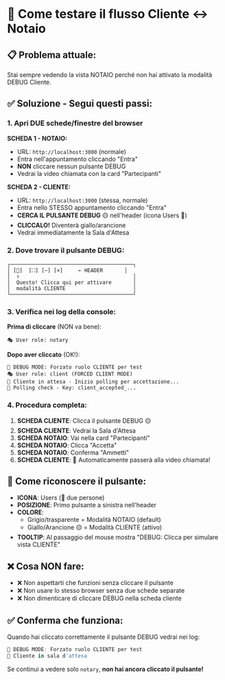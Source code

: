 # 🧪 Come testare il flusso Cliente ↔ Notaio

## 📋 Problema attuale:
Stai sempre vedendo la vista NOTAIO perché non hai attivato la modalità DEBUG Cliente.

## ✅ Soluzione - Segui questi passi:

### **1. Apri DUE schede/finestre del browser**

**SCHEDA 1 - NOTAIO:**
- URL: `http://localhost:3000` (normale)
- Entra nell'appuntamento cliccando "Entra"
- **NON** cliccare nessun pulsante DEBUG
- Vedrai la video chiamata con la card "Partecipanti"

**SCHEDA 2 - CLIENTE:**
- URL: `http://localhost:3000` (stessa, normale)
- Entra nello STESSO appuntamento cliccando "Entra"
- **CERCA IL PULSANTE DEBUG** 🟡 nell'header (icona Users 👥)
- **CLICCALO!** Diventerà giallo/arancione
- Vedrai immediatamente la Sala d'Attesa

### **2. Dove trovare il pulsante DEBUG:**

```
┌────────────────────────────────────────┐
│ [👥]  [⛶] [−] [×]     ← HEADER       │ 
│  ↑                                     │
│  Questo! Clicca qui per attivare       │
│  modalità CLIENTE                      │
└────────────────────────────────────────┘
```

### **3. Verifica nei log della console:**

**Prima di cliccare** (NON va bene):
```
🎭 User role: notary
```

**Dopo aver cliccato** (OK!):
```
🧪 DEBUG MODE: Forzato ruolo CLIENTE per test
🎭 User role: client (FORCED CLIENT MODE)
👤 Cliente in attesa - Inizio polling per accettazione...
🔄 Polling check - Key: client_accepted_...
```

### **4. Procedura completa:**

1. **SCHEDA CLIENTE**: Clicca il pulsante DEBUG 🟡
2. **SCHEDA CLIENTE**: Vedrai la Sala d'Attesa
3. **SCHEDA NOTAIO**: Vai nella card "Partecipanti"
4. **SCHEDA NOTAIO**: Clicca "Accetta"
5. **SCHEDA NOTAIO**: Conferma "Ammetti"
6. **SCHEDA CLIENTE**: 🎉 Automaticamente passerà alla video chiamata!

## 🎨 Come riconoscere il pulsante:

- **ICONA**: Users (👥 due persone)
- **POSIZIONE**: Primo pulsante a sinistra nell'header
- **COLORE**:
  - Grigio/trasparente = Modalità NOTAIO (default)
  - Giallo/Arancione 🟡 = Modalità CLIENTE (attivo)
- **TOOLTIP**: Al passaggio del mouse mostra "DEBUG: Clicca per simulare vista CLIENTE"

## ❌ Cosa NON fare:

- ❌ Non aspettarti che funzioni senza cliccare il pulsante
- ❌ Non usare lo stesso browser senza due schede separate
- ❌ Non dimenticare di cliccare DEBUG nella scheda cliente

## ✅ Conferma che funziona:

Quando hai cliccato correttamente il pulsante DEBUG vedrai nei log:
```javascript
🧪 DEBUG MODE: Forzato ruolo CLIENTE per test
📡 Cliente in sala d'attesa
```

Se continui a vedere solo `notary`, **non hai ancora cliccato il pulsante!**

